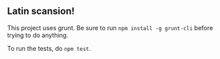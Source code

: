 ## Latin scansion!

This project uses grunt. Be sure to run `npm install -g grunt-cli` before trying to do anything.

To run the tests, do `npm test`.
